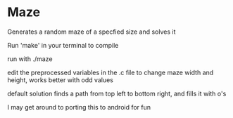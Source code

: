# Maze
Generates a random maze of a specfied size and solves it

Run 'make' in your terminal to compile

run with ./maze

edit the preprocessed variables in the .c file to change maze width and height, works better with odd values

default solution finds a path from top left to bottom right, and fills it with o's

I may get around to porting this to android for fun

